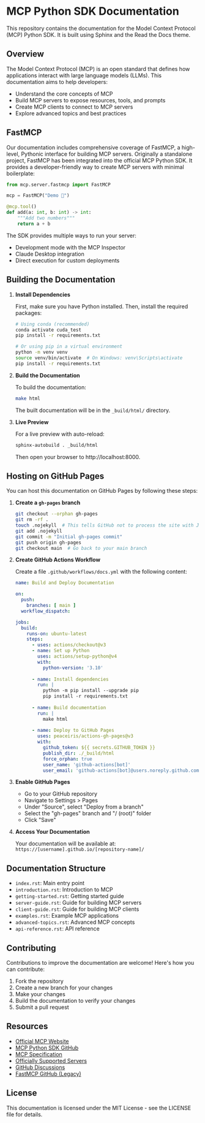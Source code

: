 # MCP Python SDK Documentation

This repository contains the documentation for the Model Context Protocol (MCP) Python SDK. It is built using Sphinx and the Read the Docs theme.

## Overview

The Model Context Protocol (MCP) is an open standard that defines how applications interact with large language models (LLMs). This documentation aims to help developers:

- Understand the core concepts of MCP
- Build MCP servers to expose resources, tools, and prompts
- Create MCP clients to connect to MCP servers
- Explore advanced topics and best practices

## FastMCP

Our documentation includes comprehensive coverage of FastMCP, a high-level, Pythonic interface for building MCP servers. Originally a standalone project, FastMCP has been integrated into the official MCP Python SDK. It provides a developer-friendly way to create MCP servers with minimal boilerplate:

```python
from mcp.server.fastmcp import FastMCP

mcp = FastMCP("Demo 🚀")

@mcp.tool()
def add(a: int, b: int) -> int:
    """Add two numbers"""
    return a + b
```

The SDK provides multiple ways to run your server:
- Development mode with the MCP Inspector
- Claude Desktop integration
- Direct execution for custom deployments

## Building the Documentation

1. **Install Dependencies**

   First, make sure you have Python installed. Then, install the required packages:

   ```bash
   # Using conda (recommended)
   conda activate cuda_test
   pip install -r requirements.txt
   
   # Or using pip in a virtual environment
   python -m venv venv
   source venv/bin/activate  # On Windows: venv\Scripts\activate
   pip install -r requirements.txt
   ```

2. **Build the Documentation**

   To build the documentation:

   ```bash
   make html
   ```

   The built documentation will be in the `_build/html/` directory.

3. **Live Preview**

   For a live preview with auto-reload:

   ```bash
   sphinx-autobuild . _build/html
   ```

   Then open your browser to http://localhost:8000.

## Hosting on GitHub Pages

You can host this documentation on GitHub Pages by following these steps:

1. **Create a `gh-pages` branch**

   ```bash
   git checkout --orphan gh-pages
   git rm -rf .
   touch .nojekyll  # This tells GitHub not to process the site with Jekyll
   git add .nojekyll
   git commit -m "Initial gh-pages commit"
   git push origin gh-pages
   git checkout main  # Go back to your main branch
   ```

2. **Create GitHub Actions Workflow**

   Create a file `.github/workflows/docs.yml` with the following content:

   ```yaml
   name: Build and Deploy Documentation
   
   on:
     push:
       branches: [ main ]
     workflow_dispatch:
   
   jobs:
     build:
       runs-on: ubuntu-latest
       steps:
         - uses: actions/checkout@v3
         - name: Set up Python
           uses: actions/setup-python@v4
           with:
             python-version: '3.10'
         
         - name: Install dependencies
           run: |
             python -m pip install --upgrade pip
             pip install -r requirements.txt
         
         - name: Build documentation
           run: |
             make html
         
         - name: Deploy to GitHub Pages
           uses: peaceiris/actions-gh-pages@v3
           with:
             github_token: ${{ secrets.GITHUB_TOKEN }}
             publish_dir: ./_build/html
             force_orphan: true
             user_name: 'github-actions[bot]'
             user_email: 'github-actions[bot]@users.noreply.github.com'
   ```

3. **Enable GitHub Pages**

   - Go to your GitHub repository
   - Navigate to Settings > Pages
   - Under "Source", select "Deploy from a branch"
   - Select the "gh-pages" branch and "/ (root)" folder
   - Click "Save"

4. **Access Your Documentation**

   Your documentation will be available at:
   `https://[username].github.io/[repository-name]/`

## Documentation Structure

- `index.rst`: Main entry point
- `introduction.rst`: Introduction to MCP
- `getting-started.rst`: Getting started guide
- `server-guide.rst`: Guide for building MCP servers
- `client-guide.rst`: Guide for building MCP clients
- `examples.rst`: Example MCP applications
- `advanced-topics.rst`: Advanced MCP concepts
- `api-reference.rst`: API reference

## Contributing

Contributions to improve the documentation are welcome! Here's how you can contribute:

1. Fork the repository
2. Create a new branch for your changes
3. Make your changes
4. Build the documentation to verify your changes
5. Submit a pull request

## Resources

- [Official MCP Website](https://modelcontextprotocol.io/)
- [MCP Python SDK GitHub](https://github.com/modelcontextprotocol/python-sdk)
- [MCP Specification](https://spec.modelcontextprotocol.io/)
- [Officially Supported Servers](https://github.com/modelcontextprotocol/servers)
- [GitHub Discussions](https://github.com/modelcontextprotocol/python-sdk/discussions)
- [FastMCP GitHub (Legacy)](https://github.com/jlowin/fastmcp)

## License

This documentation is licensed under the MIT License - see the LICENSE file for details. 